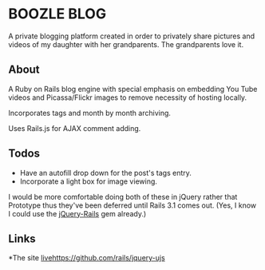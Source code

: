 BOOZLE BLOG
===========

A private blogging platform created in order to privately share pictures and videos of my daughter with her grandparents. The grandparents love it.

About
-----

A Ruby on Rails blog engine with special emphasis on embedding You Tube videos and Picassa/Flickr images to remove necessity of hosting locally.

Incorporates tags and month by month archiving.

Uses Rails.js for AJAX comment adding.

Todos
-----

- Have an autofill drop down for the post's tags entry.
- Incorporate a light box for image viewing.

I would be more comfortable doing both of these in jQuery rather that Prototype thus they've been deferred until Rails 3.1 comes out. (Yes, I know I could use the [jQuery-Rails](https://github.com/rails/jquery-ujs) gem already.) 

Links
-----

*The site [live](http:www.rebeccaholland.org)https://github.com/rails/jquery-ujs